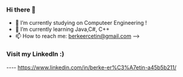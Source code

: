 ### Hi there 👋



- 🔭 I’m currently studying on Computeer Engineering !
- 🌱 I’m currently learning Java,C#, C++
- 📫 How to reach me: berkeercetin@gmail.com
-->

### Visit my LinkedIn :)
 ---- https://www.linkedin.com/in/berke-er%C3%A7etin-a45b5b211/
